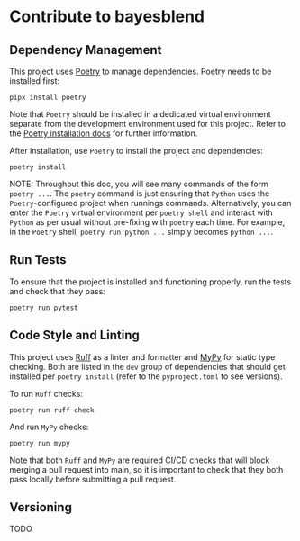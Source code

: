 # Contribute to bayesblend

## Dependency Management

This project uses [Poetry](https://python-poetry.org/) to manage dependencies. Poetry needs to be installed first:

```
pipx install poetry
```

Note that `Poetry` should be installed in a dedicated virtual environment separate from the development environment used for this project. Refer to the [Poetry installation docs](https://python-poetry.org/docs/#installing-with-pipx) for further information. 

After installation, use `Poetry` to install the project and dependencies: 

```
poetry install
```

NOTE: Throughout this doc, you will see many commands of the form `poetry ...`. The `poetry` command is just ensuring that `Python` uses the `Poetry`-configured project when runnings commands. Alternatively, you can enter the `Poetry` virtual environment per `poetry shell` and interact with `Python` as per usual without pre-fixing with `poetry` each time. For example, in the `Poetry` shell, `poetry run python ...` simply becomes `python ...`. 

## Run Tests

To ensure that the project is installed and functioning properly, run the tests and check that they pass:

```
poetry run pytest
```

## Code Style and Linting

This project uses [Ruff](https://github.com/astral-sh/ruff) as a linter and formatter and [MyPy](https://mypy-lang.org/) for static type checking. Both are listed in the `dev` group of dependencies that should get installed per `poetry install` (refer to the `pyproject.toml` to see versions). 

To run `Ruff` checks: 

```
poetry run ruff check
```

And run `MyPy` checks: 

```
poetry run mypy
```

Note that both `Ruff` and `MyPy` are required CI/CD checks that will block merging a pull request into main, so it is important to check that they both pass locally before submitting a pull request. 

## Versioning

TODO